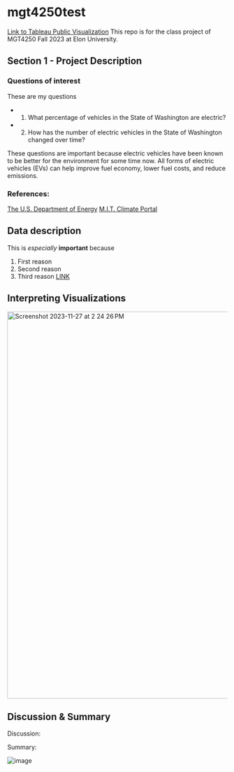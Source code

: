 # mgt4250test

[Link to Tableau Public Visualization]([https://public.tableau.com/views/SampleVis_17011142680880/Sheet1?:language=en-US&:display_count=n&:origin=viz_share_link)
This repo is for the class project of MGT4250 Fall 2023 at Elon University.

## Section 1 - Project Description
### Questions of interest
These are my questions
- 1. What percentage of vehicles in the State of Washington are electric?
- 2. How has the number of electric vehicles in the State of Washington changed over
time?

These questions are important because electric vehicles have been known to be better
for the environment for some time now. All forms of electric vehicles (EVs) can help
improve fuel economy, lower fuel costs, and reduce emissions. 

### References:
[The U.S. Department of Energy](https://afdc.energy.gov/fuels/electricity_benefits.html#:~:text=Electric%20and%20hybrid)
[M.I.T. Climate Portal](https://climate.mit.edu/ask-mit/are-electric-vehicles-definitely-better-climate-gas-powered-cars)

## Data description
This is *especially* **important** because 
1. First reason
2. Second reason
3. Third reason [LINK](https://www.elon.edu)

## Interpreting Visualizations
<img width="884" alt="Screenshot 2023-11-27 at 2 24 26 PM" src="https://github.com/caries32/mgt4250test/assets/133187234/5a2e9421-cc9e-41b3-8e91-1cd433a489c6">

## Discussion & Summary
Discussion:

Summary:


![image](https://github.com/caries32/mgt4250test/assets/133187234/6cf743a3-f9a7-43f3-b3dc-5ac61f1c241f)
